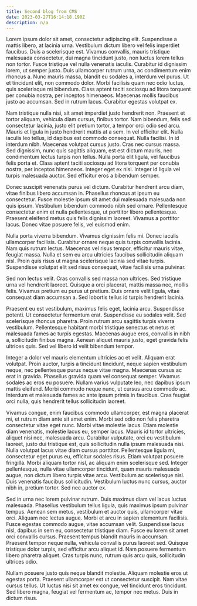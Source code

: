 ```yaml
---
title: Second blog from CMS
date: 2023-03-27T16:14:18.190Z
description: n/a
---
```

Lorem ipsum dolor sit amet, consectetur adipiscing elit. Suspendisse a mattis libero, at lacinia urna. Vestibulum dictum libero vel felis imperdiet faucibus. Duis a scelerisque est. Vivamus convallis, mauris tristique malesuada consectetur, dui magna tincidunt justo, non luctus lorem tellus non tortor. Fusce tristique vel nulla venenatis iaculis. Curabitur id dignissim lorem, ut semper justo. Duis ullamcorper rutrum urna, ac condimentum enim rhoncus a. Nunc mauris massa, blandit eu sodales a, interdum vel purus. Ut et tincidunt elit, non commodo dolor. Morbi facilisis quam nec odio luctus, quis scelerisque mi bibendum. Class aptent taciti sociosqu ad litora torquent per conubia nostra, per inceptos himenaeos. Maecenas mollis faucibus justo ac accumsan. Sed in rutrum lacus. Curabitur egestas volutpat ex.

Nam tristique nulla nisi, sit amet imperdiet justo hendrerit non. Praesent et tortor aliquam, vehicula diam cursus, finibus tortor. Nam bibendum, felis sed consectetur lacinia, justo elit pretium tortor, a tempor orci odio sed arcu. Mauris et ligula in justo hendrerit mattis at a sem. In vel efficitur elit. Nulla iaculis leo tellus, id dapibus est commodo consequat. Nulla facilisi. In id interdum nibh. Maecenas volutpat cursus justo. Cras nec cursus massa. Sed dignissim, nunc quis sagittis aliquam, est est dictum mauris, nec condimentum lectus turpis non tellus. Nulla porta elit ligula, vel faucibus felis porta et. Class aptent taciti sociosqu ad litora torquent per conubia nostra, per inceptos himenaeos. Integer eget ex nisi. Integer id ligula vel turpis malesuada auctor. Sed efficitur eros a bibendum semper.

Donec suscipit venenatis purus vel dictum. Curabitur hendrerit arcu diam, vitae finibus libero accumsan in. Phasellus rhoncus at ipsum eu consectetur. Fusce molestie ipsum sit amet dui malesuada malesuada non quis ipsum. Vestibulum bibendum commodo nibh sed ornare. Pellentesque consectetur enim et nulla pellentesque, ut porttitor libero pellentesque. Praesent eleifend metus quis felis dignissim laoreet. Vivamus a porttitor lacus. Donec vitae posuere felis, vel euismod enim.

Nulla porta viverra bibendum. Vivamus dignissim felis mi. Donec iaculis ullamcorper facilisis. Curabitur ornare neque quis turpis convallis lacinia. Nam quis rutrum lectus. Maecenas vel risus tempor, efficitur mauris vitae, feugiat massa. Nulla et sem eu arcu ultricies faucibus sollicitudin aliquam nisl. Proin quis risus ut magna scelerisque lacinia sed vitae turpis. Suspendisse volutpat elit sed risus consequat, vitae facilisis urna pulvinar.

Sed non lectus velit. Cras convallis sed massa non ultrices. Sed tristique urna vel hendrerit laoreet. Quisque a orci placerat, mattis massa nec, mollis felis. Vivamus pretium eu purus ut pretium. Duis ornare velit ligula, vitae consequat diam accumsan a. Sed lobortis tellus id turpis hendrerit lacinia.

Praesent eu est vestibulum, maximus felis eget, lacinia arcu. Suspendisse potenti. Ut consectetur fermentum erat. Suspendisse eu sodales velit. Sed scelerisque rhoncus pharetra. Proin rutrum arcu sagittis turpis viverra vestibulum. Pellentesque habitant morbi tristique senectus et netus et malesuada fames ac turpis egestas. Maecenas augue eros, convallis in nibh a, sollicitudin finibus magna. Aenean aliquet mauris justo, eget gravida felis ultrices quis. Sed vel libero id velit bibendum tempor.

Integer a dolor vel mauris elementum ultricies ac et velit. Aliquam erat volutpat. Proin auctor, turpis a tincidunt tincidunt, neque sapien vestibulum neque, nec pellentesque purus neque vitae magna. Maecenas cursus ac erat in gravida. Phasellus gravida quam vel consequat semper. Vivamus sodales ac eros eu posuere. Nullam varius vulputate leo, nec dapibus ipsum mattis eleifend. Morbi commodo neque nunc, ut cursus arcu commodo ac. Interdum et malesuada fames ac ante ipsum primis in faucibus. Cras feugiat orci nulla, quis hendrerit tellus sollicitudin laoreet.

Vivamus congue, enim faucibus commodo ullamcorper, est magna placerat mi, et rutrum diam ante sit amet enim. Morbi sed odio non felis pharetra consectetur vitae eget nunc. Morbi vitae molestie lacus. Etiam molestie diam venenatis, molestie lacus eu, semper lacus. Mauris id tortor ultricies, aliquet nisi nec, malesuada arcu. Curabitur vulputate, orci eu vestibulum laoreet, justo dui tristique est, quis sollicitudin nulla ipsum malesuada nisi. Nulla volutpat lacus vitae diam cursus porttitor. Pellentesque ligula mi, consectetur eget purus eu, efficitur sodales risus. Etiam volutpat posuere fringilla. Morbi aliquam tortor nisl, ac aliquam enim scelerisque sed. Integer pellentesque, nulla vitae ullamcorper tincidunt, quam mauris malesuada augue, non dictum libero turpis vitae arcu. Vestibulum ac scelerisque nisl. Duis venenatis faucibus sollicitudin. Vestibulum luctus nunc cursus, auctor nibh in, pretium tortor. Sed nec auctor ex.

Sed in urna nec lorem pulvinar rutrum. Duis maximus diam vel lacus luctus malesuada. Phasellus vestibulum tellus ligula, quis maximus ipsum pulvinar tempus. Aenean sem metus, vestibulum et auctor quis, ullamcorper vitae orci. Aliquam nec lectus augue. Morbi et arcu in sapien elementum facilisis. Fusce egestas commodo augue, vitae accumsan velit. Suspendisse lacus nisl, dapibus in sem eu, consectetur tristique diam. Fusce eu lorem sit amet orci convallis cursus. Praesent tempus blandit mauris in accumsan. Praesent tempor neque nulla, vehicula convallis purus laoreet sed. Quisque tristique dolor turpis, sed efficitur arcu aliquet id. Nam posuere fermentum libero pharetra aliquet. Cras turpis nunc, rutrum quis arcu quis, sollicitudin ultrices odio.

Nullam posuere justo quis neque blandit molestie. Aliquam molestie eros ut egestas porta. Praesent ullamcorper est ut consectetur suscipit. Nam vitae cursus tellus. Ut luctus nisi sit amet ex congue, vel tincidunt eros tincidunt. Sed libero magna, feugiat vel fermentum ac, tempor nec metus. Duis in dictum risus.
